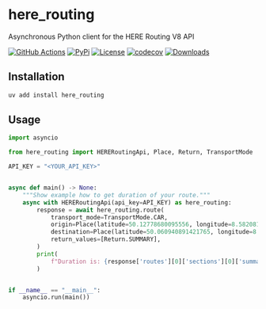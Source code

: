 # here_routing

Asynchronous Python client for the HERE Routing V8 API

[![GitHub Actions](https://github.com/eifinger/here_routing/workflows/CI/badge.svg)](https://github.com/eifinger/here_routing/actions?workflow=CI)
[![PyPi](https://img.shields.io/pypi/v/here_routing.svg)](https://pypi.python.org/pypi/here_routing)
[![License](https://img.shields.io/pypi/l/here_routing.svg)](https://github.com/eifinger/here_routing/blob/master/LICENSE)
[![codecov](https://codecov.io/gh/eifinger/here_routing/branch/master/graph/badge.svg)](https://codecov.io/gh/eifinger/here_routing)
[![Downloads](https://pepy.tech/badge/here_routing)](https://pepy.tech/project/here_routing)

## Installation

```bash
uv add install here_routing
```

## Usage

```python
import asyncio

from here_routing import HERERoutingApi, Place, Return, TransportMode

API_KEY = "<YOUR_API_KEY>"


async def main() -> None:
    """Show example how to get duration of your route."""
    async with HERERoutingApi(api_key=API_KEY) as here_routing:
        response = await here_routing.route(
            transport_mode=TransportMode.CAR,
            origin=Place(latitude=50.12778680095556, longitude=8.582081794738771),
            destination=Place(latitude=50.060940891421765, longitude=8.336477279663088),
            return_values=[Return.SUMMARY],
        )
        print(
            f"Duration is: {response['routes'][0]['sections'][0]['summary']['duration']}"
        )


if __name__ == "__main__":
    asyncio.run(main())
```
